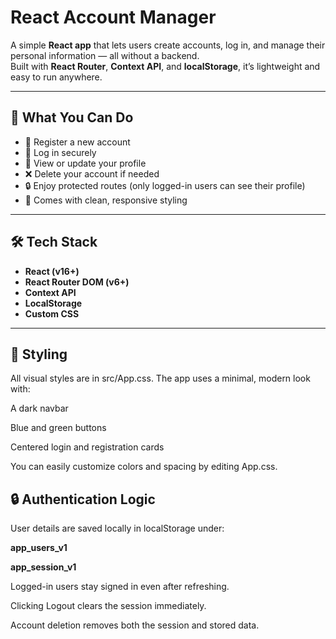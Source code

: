 # React Account Manager

A simple **React app** that lets users create accounts, log in, and manage their personal information — all without a backend.  
Built with **React Router**, **Context API**, and **localStorage**, it’s lightweight and easy to run anywhere.

---

## 🚀 What You Can Do

- 🧾 Register a new account  
- 🔑 Log in securely  
- 👤 View or update your profile  
- ❌ Delete your account if needed  
- 🔒 Enjoy protected routes (only logged-in users can see their profile)  
- 🎨 Comes with clean, responsive styling

---

## 🛠️ Tech Stack 

- **React (v16+)**
- **React Router DOM (v6+)**
- **Context API**
- **LocalStorage**
- **Custom CSS**

---
## 🎨  Styling

All visual styles are in src/App.css.
The app uses a minimal, modern look with:

A dark navbar

Blue and green buttons

Centered login and registration cards

You can easily customize colors and spacing by editing App.css.

## 🔒 Authentication Logic

User details are saved locally in localStorage under:

**app_users_v1**

**app_session_v1**

Logged-in users stay signed in even after refreshing.

Clicking Logout clears the session immediately.

Account deletion removes both the session and stored data.


